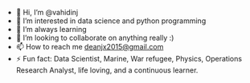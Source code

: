 - 👋 Hi, I’m @vahidinj
- 👀 I’m interested in data science and python programming 
- 🌱 I’m always learning
- 💞️ I’m looking to collaborate on anything really :)
- 📫 How to reach me deanjx2015@gmail.com
- ⚡ Fun fact: Data Scientist, Marine, War refugee, Physics, Operations Research Analyst, life loving, and a continuous learner.


<!---
vahidinj/vahidinj is a ✨ special ✨ repository because its `README.md` (this file) appears on your GitHub profile.
You can click the Preview link to take a look at your changes.
--->
